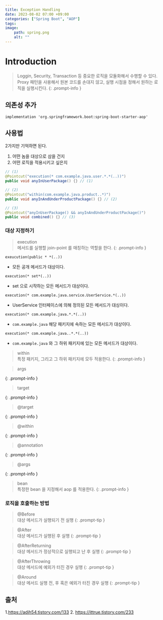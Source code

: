 ```yaml
---
title: Exception Handling
date: 2023-08-02 07:00 +09:00
categories: ["Spring Boot", "AOP"]
tags:
image:
    path: spring.png
    alt: ""
---
```


# Introduction

> Loggin, Security, Transaction 등 중요한 로직을 모듈화해서 수행할 수 있다. <br/>
> Proxy 패턴을 사용해서 원본 코드를 손대지 않고, 실행 시점을 정해서 원하는 로직을 실행시킨다.
{: .prompt-info }


## 의존성 추가

`implementation 'org.springframework.boot:spring-boot-starter-aop'`


## 사용법

2가지만 기억하면 된다.

1. 어떤 놈을 대상으로 삼을 건지
2. 어떤 로직을 적용시키고 싶은지

```java
// (1)
@Pointcut("execution(* com.example.java.user.*.*(..))")
public void anyInUserPackage() {} // (1)

// (2)
@Pointcut("within(com.example.java.product..*)")
public void anyInAndUnderProductPackage() {} // (2)

// (3)
@Pointcut("anyInUserPackage() && anyInAndUnderProductPackage()")
public void combined() {} // (3)
```

### 대상 지정하기

> execution <br/>
> 메서드를 실행할 join-point 를 매칭하는 역할을 한다.
{: .prompt-info }

`exeucution(public * *(..))`
- 모든 공개 메서드가 대상이다.

`execution(* set*(..))`
- set 으로 시작하는 모든 메서드가 대상이다.

`execution(* com.example.java.service.UserService.*(..))`
- UserService 인터페이스에 의해 정의된 모든 메서드가 대싱이다.

`execution(* com.example.java.*.*(..))`
- `com.example.java` 해당 패키지에 속하는 모든 메서드가 대상이다.

`execution(* com.example.java..*.*(..))`
- `com.example.java` 와 그 하위 패키지에 있는 모든 메서드가 대상이다.

> within <br/>
> 특정 패키지, 그리고 그 하위 패키지에 모두 적용한다.
{: .prompt-info }

> args <br/>
> 
{: .prompt-info }

> target <br/>
> 
{: .prompt-info }


> @target <br/>
> 
{: .prompt-info }

> @within <br/>
> 
{: .prompt-info }

> @annotation <br/>
> 
{: .prompt-info }

> @args <br/>
>
{: .prompt-info }


> bean <br/>
> 특정한 bean 을 지정해서 aop 를 적용한다.
{: .prompt-info }


### 로직을 호출하는 방법

> @Before <br/>
> 대상 메서드가 실행되기 전 실행
{: .prompt-tip }

> @After <br/>
> 대상 메서드가 실행된 후 실행
{: .prompt-tip }

> @AfterReturning <br/>
> 대상 메서드가 정상적으로 실행되고 난 후 실행
{: .prompt-tip }

> @AfterThrowing <br/>
> 대상 메서드에 예외가 터진 경우 실행
{: .prompt-tip }

> @Around <br/>
> 대상 메서드 실행 전, 후 혹은 예외가 터진 경우 실행
{: .prompt-tip }


## 출처

1.https://adjh54.tistory.com/133
2. https://ittrue.tistory.com/233